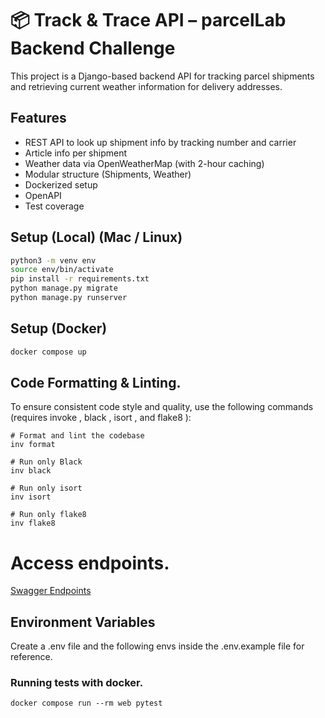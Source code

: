 # 📦 Track & Trace API – parcelLab Backend Challenge

This project is a Django-based backend API for tracking parcel shipments and retrieving current weather information for delivery addresses.

## Features

- REST API to look up shipment info by tracking number and carrier
- Article info per shipment
- Weather data via OpenWeatherMap (with 2-hour caching)
- Modular structure (Shipments, Weather)
- Dockerized setup
- OpenAPI 
- Test coverage

## Setup (Local) (Mac / Linux)

```bash
python3 -m venv env
source env/bin/activate
pip install -r requirements.txt
python manage.py migrate
python manage.py runserver
```
## Setup (Docker)

```bash
docker compose up 
```


## Code Formatting & Linting.
To ensure consistent code style and quality, use the following commands (requires invoke , black , isort , and flake8 ):

```
# Format and lint the codebase
inv format

# Run only Black
inv black

# Run only isort
inv isort

# Run only flake8
inv flake8
```

# Access endpoints.
[Swagger Endpoints](http://localhost:8000/api/v1/shipments/)

## Environment Variables

Create a .env file and the following envs inside the .env.example file for reference.



### Running tests with docker.
```
docker compose run --rm web pytest
```
